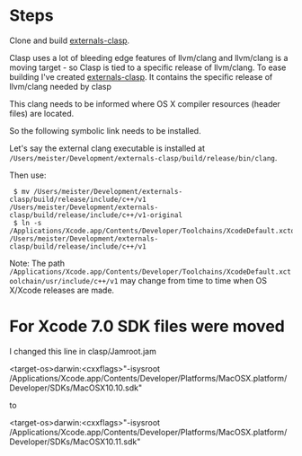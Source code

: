 # Steps

Clone and build [externals-clasp](github.com/drmeister/externals-clasp).

Clasp uses a lot of bleeding edge features of llvm/clang and llvm/clang is a moving target - so Clasp is tied to a specific release of llvm/clang. To ease building I've created [externals-clasp](github.com/drmeister/externals-clasp). It contains the specific release of llvm/clang needed by clasp

This clang needs to be informed where OS X compiler resources (header files) are located.

So the following symbolic link needs to be installed.

Let's say the external clang executable is installed at `/Users/meister/Development/externals-clasp/build/release/bin/clang`.

Then use:  

     $ mv /Users/meister/Development/externals-clasp/build/release/include/c++/v1 /Users/meister/Development/externals-clasp/build/release/include/c++/v1-original  
     $ ln -s /Applications/Xcode.app/Contents/Developer/Toolchains/XcodeDefault.xctoolchain/usr/include/c++/v1 /Users/meister/Development/externals-clasp/build/release/include/c++/v1

Note: The path `/Applications/Xcode.app/Contents/Developer/Toolchains/XcodeDefault.xctoolchain/usr/include/c++/v1` may change from time to time when OS X/Xcode releases are made.

# For Xcode 7.0  SDK files were moved
I changed this line in clasp/Jamroot.jam

&lt;target-os&gt;darwin:&lt;cxxflags&gt;"-isysroot /Applications/Xcode.app/Contents/Developer/Platforms/MacOSX.platform/Developer/SDKs/MacOSX10.10.sdk"

to 

&lt;target-os&gt;darwin:&lt;cxxflags&gt;"-isysroot /Applications/Xcode.app/Contents/Developer/Platforms/MacOSX.platform/Developer/SDKs/MacOSX10.11.sdk"
